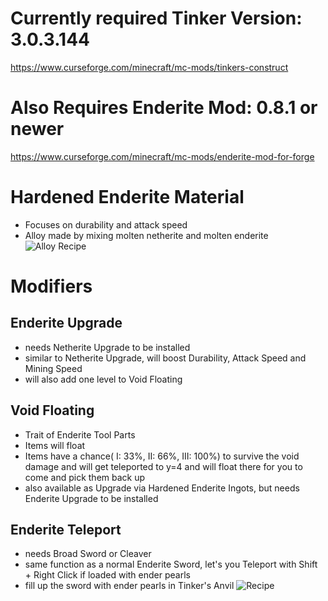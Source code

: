 # Currently required Tinker Version: 3.0.3.144

https://www.curseforge.com/minecraft/mc-mods/tinkers-construct

 
# Also Requires Enderite Mod: 0.8.1 or newer

https://www.curseforge.com/minecraft/mc-mods/enderite-mod-for-forge

# Hardened Enderite Material

  - Focuses on durability and attack speed
  - Alloy made by mixing molten netherite and molten enderite
![Alloy Recipe](https://i.imgur.com/KoqxPSz.png)

# Modifiers
## Enderite Upgrade

  - needs Netherite Upgrade to be installed
  - similar to Netherite Upgrade, will boost Durability, Attack Speed and Mining Speed
  - will also add one level to Void Floating

 
## Void Floating

  - Trait of Enderite Tool Parts
  - Items will float
  - Items have a chance( I: 33%, II: 66%, III: 100%) to survive the void damage and will get teleported to y=4 and will float there for you to come and pick them back up
  - also available as Upgrade via Hardened Enderite Ingots, but needs Enderite Upgrade to be installed

 
## Enderite Teleport

  - needs Broad Sword or Cleaver
  - same function as a normal Enderite Sword, let's you Teleport with Shift + Right Click if loaded with ender pearls
  - fill up the sword with ender pearls in Tinker's Anvil
  ![Recipe](https://i.imgur.com/W3tLDvF.png)

